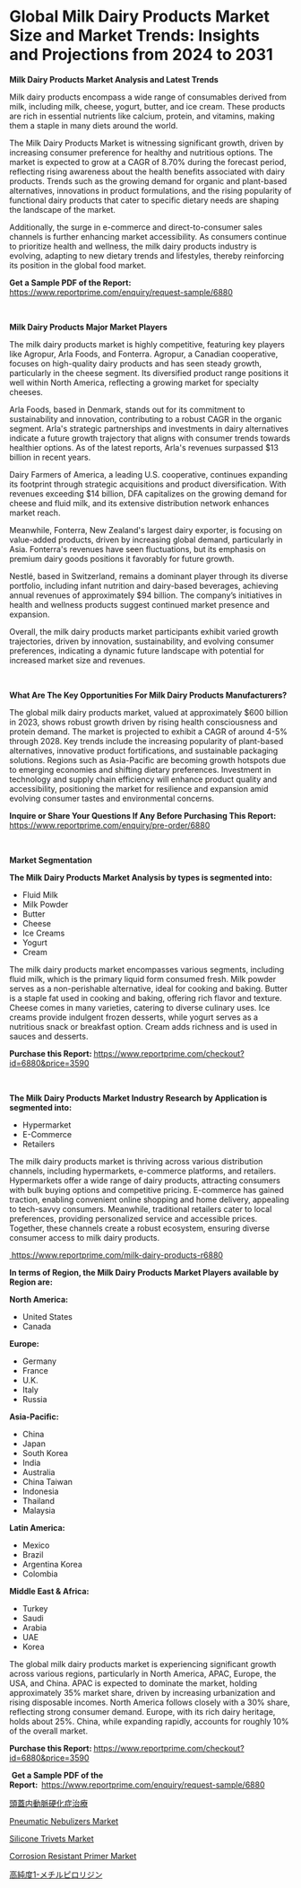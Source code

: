 <p><h1>Global Milk Dairy Products Market Size and Market Trends: Insights and Projections from 2024 to 2031</h1></p><p><strong>Milk Dairy Products Market Analysis and Latest Trends</strong></p>
<p><p>Milk dairy products encompass a wide range of consumables derived from milk, including milk, cheese, yogurt, butter, and ice cream. These products are rich in essential nutrients like calcium, protein, and vitamins, making them a staple in many diets around the world. </p><p>The Milk Dairy Products Market is witnessing significant growth, driven by increasing consumer preference for healthy and nutritious options. The market is expected to grow at a CAGR of 8.70% during the forecast period, reflecting rising awareness about the health benefits associated with dairy products. Trends such as the growing demand for organic and plant-based alternatives, innovations in product formulations, and the rising popularity of functional dairy products that cater to specific dietary needs are shaping the landscape of the market. </p><p>Additionally, the surge in e-commerce and direct-to-consumer sales channels is further enhancing market accessibility. As consumers continue to prioritize health and wellness, the milk dairy products industry is evolving, adapting to new dietary trends and lifestyles, thereby reinforcing its position in the global food market.</p></p>
<p><strong>Get a Sample PDF of the Report:&nbsp;</strong> <a href="https://www.reportprime.com/enquiry/request-sample/6880">https://www.reportprime.com/enquiry/request-sample/6880</a></p>
<p>&nbsp;</p>
<p><strong>Milk Dairy Products Major Market Players</strong></p>
<p><p>The milk dairy products market is highly competitive, featuring key players like Agropur, Arla Foods, and Fonterra. Agropur, a Canadian cooperative, focuses on high-quality dairy products and has seen steady growth, particularly in the cheese segment. Its diversified product range positions it well within North America, reflecting a growing market for specialty cheeses.</p><p>Arla Foods, based in Denmark, stands out for its commitment to sustainability and innovation, contributing to a robust CAGR in the organic segment. Arla's strategic partnerships and investments in dairy alternatives indicate a future growth trajectory that aligns with consumer trends towards healthier options. As of the latest reports, Arla's revenues surpassed $13 billion in recent years.</p><p>Dairy Farmers of America, a leading U.S. cooperative, continues expanding its footprint through strategic acquisitions and product diversification. With revenues exceeding $14 billion, DFA capitalizes on the growing demand for cheese and fluid milk, and its extensive distribution network enhances market reach.</p><p>Meanwhile, Fonterra, New Zealand's largest dairy exporter, is focusing on value-added products, driven by increasing global demand, particularly in Asia. Fonterra's revenues have seen fluctuations, but its emphasis on premium dairy goods positions it favorably for future growth.</p><p>Nestlé, based in Switzerland, remains a dominant player through its diverse portfolio, including infant nutrition and dairy-based beverages, achieving annual revenues of approximately $94 billion. The company’s initiatives in health and wellness products suggest continued market presence and expansion.</p><p>Overall, the milk dairy products market participants exhibit varied growth trajectories, driven by innovation, sustainability, and evolving consumer preferences, indicating a dynamic future landscape with potential for increased market size and revenues.</p></p>
<p>&nbsp;</p>
<p><strong>What Are The Key Opportunities For Milk Dairy Products Manufacturers?</strong></p>
<p><p>The global milk dairy products market, valued at approximately $600 billion in 2023, shows robust growth driven by rising health consciousness and protein demand. The market is projected to exhibit a CAGR of around 4-5% through 2028. Key trends include the increasing popularity of plant-based alternatives, innovative product fortifications, and sustainable packaging solutions. Regions such as Asia-Pacific are becoming growth hotspots due to emerging economies and shifting dietary preferences. Investment in technology and supply chain efficiency will enhance product quality and accessibility, positioning the market for resilience and expansion amid evolving consumer tastes and environmental concerns.</p></p>
<p><strong>Inquire or Share Your Questions If Any Before Purchasing This Report:</strong> <a href="https://www.reportprime.com/enquiry/pre-order/6880">https://www.reportprime.com/enquiry/pre-order/6880</a></p>
<p>&nbsp;</p>
<p><strong>Market Segmentation</strong></p>
<p><strong>The Milk Dairy Products Market Analysis by types is segmented into:</strong></p>
<p><ul><li>Fluid Milk</li><li>Milk Powder</li><li>Butter</li><li>Cheese</li><li>Ice Creams</li><li>Yogurt</li><li>Cream</li></ul></p>
<p><p>The milk dairy products market encompasses various segments, including fluid milk, which is the primary liquid form consumed fresh. Milk powder serves as a non-perishable alternative, ideal for cooking and baking. Butter is a staple fat used in cooking and baking, offering rich flavor and texture. Cheese comes in many varieties, catering to diverse culinary uses. Ice creams provide indulgent frozen desserts, while yogurt serves as a nutritious snack or breakfast option. Cream adds richness and is used in sauces and desserts.</p></p>
<p><strong>Purchase this Report:&nbsp;</strong><a href="https://www.reportprime.com/checkout?id=6880&price=3590">https://www.reportprime.com/checkout?id=6880&price=3590</a></p>
<p>&nbsp;</p>
<p><strong>The Milk Dairy Products Market Industry Research by Application is segmented into:</strong></p>
<p><ul><li>Hypermarket</li><li>E-Commerce</li><li>Retailers</li></ul></p>
<p><p>The milk dairy products market is thriving across various distribution channels, including hypermarkets, e-commerce platforms, and retailers. Hypermarkets offer a wide range of dairy products, attracting consumers with bulk buying options and competitive pricing. E-commerce has gained traction, enabling convenient online shopping and home delivery, appealing to tech-savvy consumers. Meanwhile, traditional retailers cater to local preferences, providing personalized service and accessible prices. Together, these channels create a robust ecosystem, ensuring diverse consumer access to milk dairy products.</p></p>
<p><a href="https://www.reportprime.com/milk-dairy-products-r6880">&nbsp;https://www.reportprime.com/milk-dairy-products-r6880</a></p>
<p><strong>In terms of Region, the Milk Dairy Products Market Players available by Region are:</strong></p>
<p>
    <p> <strong> North America: </strong>
        <ul>
            <li>United States</li>
            <li>Canada</li>
        </ul>
        </p> 
    <p> <strong> Europe: </strong>
        <ul>
            <li>Germany</li>
            <li>France</li>
            <li>U.K.</li>
            <li>Italy</li>
            <li>Russia</li>
        </ul>
        </p> 
    <p> <strong> Asia-Pacific: </strong>
        <ul>
            <li>China</li>
            <li>Japan</li>
            <li>South Korea</li>
            <li>India</li>
            <li>Australia</li>
            <li>China Taiwan</li>
            <li>Indonesia</li>
            <li>Thailand</li>
            <li>Malaysia</li>
        </ul>
        </p> 
    <p> <strong> Latin America: </strong>
        <ul>
            <li>Mexico</li>
            <li>Brazil</li>
            <li>Argentina Korea</li>
            <li>Colombia</li>
        </ul>
        </p> 
    <p> <strong> Middle East & Africa: </strong>
        <ul>
            <li>Turkey</li>
            <li>Saudi</li>
            <li>Arabia</li>
            <li>UAE</li>
            <li>Korea</li>
        </ul>
    </p>
    </p>
<p><p>The global milk dairy products market is experiencing significant growth across various regions, particularly in North America, APAC, Europe, the USA, and China. APAC is expected to dominate the market, holding approximately 35% market share, driven by increasing urbanization and rising disposable incomes. North America follows closely with a 30% share, reflecting strong consumer demand. Europe, with its rich dairy heritage, holds about 25%. China, while expanding rapidly, accounts for roughly 10% of the overall market.</p></p>
<p><strong>Purchase this Report: </strong><a href="https://www.reportprime.com/checkout?id=6880&price=3590">https://www.reportprime.com/checkout?id=6880&price=3590</a></p>
<p>&nbsp;<strong>Get a Sample PDF of the Report:&nbsp;&nbsp;</strong><a href="https://www.reportprime.com/enquiry/request-sample/6880">https://www.reportprime.com/enquiry/request-sample/6880</a></p>
<p><strong></strong></p>
<p><p><a href="https://medium.com/@durgin521/intracranial-atherosclerotic-disease-treatment-977bf6fe8f2d">頭蓋内動脈硬化症治療</a></p><p><a href="https://medium.com/@kathleenbaker54/pneumatic-nebulizers-market-2024-2031-industry-insights-and-investment-opportunities-372fb30da802">Pneumatic Nebulizers Market</a></p><p><a href="https://www.linkedin.com/pulse/global-silicone-trivets-market-opportunities-forecast-90sqc?trackingId=tIl5qLbYRD%2Bu%2B%2FMDdXJQgg%3D%3D">Silicone Trivets Market</a></p><p><a href="https://issuu.com/reportprime-2/docs/corrosion-resistant-primer-market-s_5b51b8278c6c01">Corrosion Resistant Primer Market</a></p><p><a href="https://medium.com/@durgin521/high-purity-1-methylpyrrolidine-market-%E3%81%AE%E3%82%B0%E3%83%AD%E3%83%BC%E3%83%90%E3%83%AB%E5%B8%82%E5%A0%B4%E6%A6%82%E8%A6%81%E3%81%AF-%E4%B8%96%E7%95%8C%E3%81%8A%E3%82%88%E3%81%B3%E4%B8%BB%E8%A6%81%E5%B8%82%E5%A0%B4%E3%81%AB%E3%81%8A%E3%81%91%E3%82%8B%E6%A5%AD%E7%95%8C%E3%81%AB%E5%BD%B1%E9%9F%BF%E3%82%92%E4%B8%8E%E3%81%88%E3%82%8B%E4%B8%BB%E8%A6%81%E3%81%AA%E3%83%88%E3%83%AC%E3%83%B3%E3%83%89%E3%81%AB%E3%81%A4%E3%81%84%E3%81%A6-%E7%8B%AC%E8%87%AA%E3%81%AE%E8%A6%96%E7%82%B9%E3%82%92%E6%8F%90%E4%BE%9B%E3%81%97%E3%81%BE%E3%81%99-ec0f1d50f740">高純度1-メチルピロリジン</a></p></p>